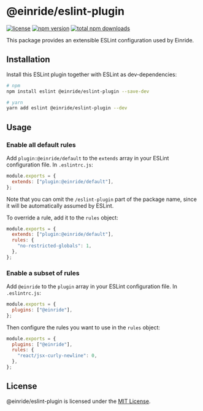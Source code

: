 # @einride/eslint-plugin

[![license](https://img.shields.io/npm/l/@einride/eslint-plugin.svg)](https://github.com/einride/eslint-plugin/blob/master/LICENSE) [![npm version](https://img.shields.io/npm/v/@einride/eslint-plugin.svg)](https://www.npmjs.com/package/@einride/eslint-plugin) [![total npm downloads](https://img.shields.io/npm/dt/@einride/eslint-plugin.svg)](https://www.npmjs.com/package/@einride/eslint-plugin)

This package provides an extensible ESLint configuration used by Einride.

## Installation

Install this ESLint plugin together with ESLint as dev-dependencies:

```bash
# npm
npm install eslint @einride/eslint-plugin --save-dev

# yarn
yarn add eslint @einride/eslint-plugin --dev
```

## Usage

### Enable all default rules

Add `plugin:@einride/default` to the `extends` array in your ESLint configuration file. In `.eslintrc.js`:

```js
module.exports = {
  extends: ["plugin:@einride/default"],
};
```

Note that you can omit the `/eslint-plugin` part of the package name, since it will be automatically assumed by ESLint.

To override a rule, add it to the `rules` object:

```js
module.exports = {
  extends: ["plugin:@einride/default"],
  rules: {
    "no-restricted-globals": 1,
  },
};
```

### Enable a subset of rules

Add `@einride` to the `plugin` array in your ESLint configuration file. In `.eslintrc.js`:

```js
module.exports = {
  plugins: ["@einride"],
};
```

Then configure the rules you want to use in the `rules` object:

```js
module.exports = {
  plugins: ["@einride"],
  rules: {
    "react/jsx-curly-newline": 0,
  },
};
```

## License

@einride/eslint-plugin is licensed under the [MIT License](LICENSE).
